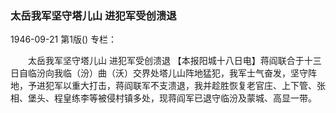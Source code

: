 ### 太岳我军坚守塔儿山  进犯军受创溃退

1946-09-21
第1版()
专栏：

　　太岳我军坚守塔儿山
    进犯军受创溃退
    【本报阳城十八日电】蒋阎联合于十三日自临汾向我临（汾）曲（沃）交界处塔儿山阵地猛犯，我军士气奋发，坚守阵地，予进犯军以重大打击，蒋阎联军不支溃退，我并趁胜恢复老官庄、上下管、张相、堡头、程皇练李等被侵村镇多处，现蒋阎军已退守临汾及蒙城、高显一带。
